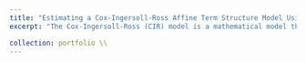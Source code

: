 ```yaml
---
title: "Estimating a Cox-Ingersoll-Ross Affine Term Structure Model Using the Kalman Filter [[PDF]](https://github.com/kenrickraymond/Estimating-CIR-Model-Using-Kalman-Filter/blob/main/Affine_Term_Structure_Model_Kalman_Filter.pdf) [[Github]](https://github.com/kenrickraymond/Estimating-CIR-Model-Using-Kalman-Filter)"
excerpt: "The Cox-Ingersoll-Ross (CIR) model is a mathematical model that assumes interest rates will go back to a long-term average, which helps explain why interest rates usually stay positive in the real world. This makes the CIR model useful for understanding how interest rates change in financial markets. However, real-world data is often noisy and not always perfect. This is where the Kalman filter comes in. It is an algorithm that *helps estimate the true values of a system by predicting, updating, and correcting guesses as new data is added*. When used with the CIR model, the Kalman filter helps improve the accuracy of interest rate predictions by removing unnecessary noise and focusing on the important information. <br/>"

collection: portfolio \\
---
```

<!-- 
This is an item in your portfolio. It can be have images or nice text. If you name the file .md, it will be parsed as markdown. If you name the file .html, it will be parsed as HTML.  -->
